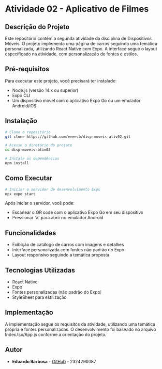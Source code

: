 # Atividade 02 - Aplicativo de Filmes

## Descrição do Projeto
Este repositório contém a segunda atividade da disciplina de Dispositivos Móveis. O projeto implementa uma página de carros seguindo uma temática personalizada, utilizando React Native com Expo. A interface segue o layout especificado na atividade, com personalização de fontes e estilos.

## Pré-requisitos
Para executar este projeto, você precisará ter instalado:

- Node.js (versão 14.x ou superior)
- Expo CLI
- Um dispositivo móvel com o aplicativo Expo Go ou um emulador Android/iOS

## Instalação

```bash
# Clone o repositório
git clone https://github.com/eeeecb/disp-moveis-ativ02.git

# Acesse o diretório do projeto
cd disp-moveis-ativ02

# Instale as dependências
npm install
```

## Como Executar

```bash
# Iniciar o servidor de desenvolvimento Expo
npx expo start
```

Após iniciar o servidor, você pode:
- Escanear o QR code com o aplicativo Expo Go em seu dispositivo
- Pressionar 'a' para abrir no emulador Android

## Funcionalidades
- Exibição de catálogo de carros com imagens e detalhes
- Interface personalizada com fontes não padrão do Expo
- Layout responsivo seguindo a temática proposta

## Tecnologias Utilizadas
- React Native
- Expo
- Fontes personalizadas (não padrão do Expo)
- StyleSheet para estilização

## Implementação
A implementação segue os requisitos da atividade, utilizando uma temática própria e fontes personalizadas. O desenvolvimento foi baseado no arquivo Index.tsx/App.js conforme a orientação do projeto.

## Autor
- **Eduardo Barbosa** - [GitHub](https://github.com/eeeecb) - 2324290087